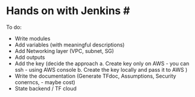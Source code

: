 # Hands on with Jenkins # 

To do:

- Write modules
- Add variables (with meaningful descriptions)
- Add Networking layer (VPC, subnet, SG)
- Add outputs
- Add the key (decide the approach a. Create key only on AWS - you can ssh - using AWS console b. Create the key locally and pass it to AWS )
- Write the documentation (Generate TFdoc, Assumptions, Security conerncs, - maybe cost)
- State backend / TF cloud